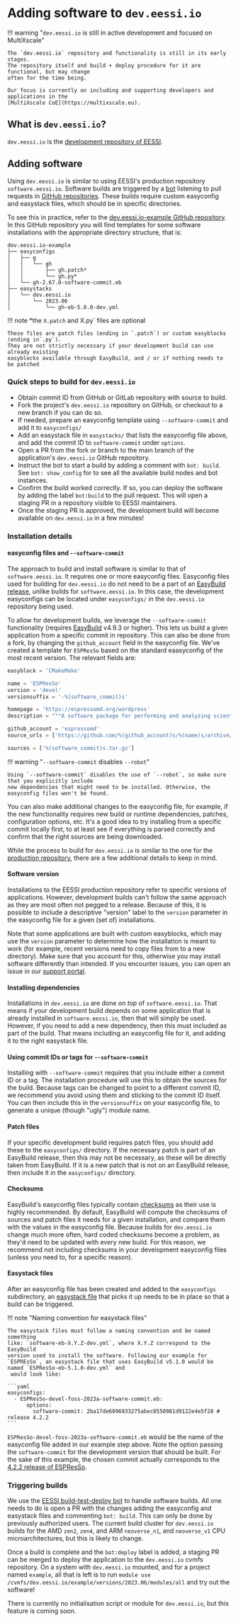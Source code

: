 # Adding software to `dev.eessi.io`

!!! warning "`dev.eessi.io` is still in active development and focused on MultiXscale"

    The `dev.eessi.io` repository and functionality is still in its early stages.
    The repository itself and build + deploy procedure for it are functional, but may change
    often for the time being. 
    
    Our focus is currently on including and supporting developers and applications in the 
    [MultiXscale CoE](https://multixscale.eu).

## What is `dev.eessi.io`?

`dev.eessi.io` is the [development repository of EESSI](../repositories/dev.eessi.io.md).

## Adding software

Using `dev.eessi.io` is similar to using EESSI's production repository `software.eessi.io`.
Software builds are triggered by a [bot](https://www.eessi.io/docs/bot/) listening to pull 
requests in [GitHub repositories](https://github.com/search?q=org%3AEESSI+dev.eessi.io&type=repositories). 
These builds require custom easyconfig and easystack files, which should be in specific directories.

To see this in practice, refer to the [dev.eessi.io-example GitHub repository](https://github.com/EESSI/dev.eessi.io-example).
 In this GitHub repository you will find templates for some software installations with the appropriate directory structure, that is:

```
dev.eessi.io-example
├── easyconfigs
│   ├── g
│   │   └── gh
│   │       ├── gh.patch*
│   │       └── gh.py*
│   └── gh-2.67.0-software-commit.eb
├── easystacks
│   └── dev.eessi.io
│       └── 2023.06
│           └── gh-eb-5.0.0-dev.yml

```

!!! note *the `X.patch` and X.py` files are optional

    These files are patch files (ending in `.patch`) or custom easyblocks (ending in`.py`).
    They are not strictly necessary if your development build can use already existing 
    easyblocks available through EasyBuild, and / or if nothing needs to be patched


### Quick steps to build for `dev.eessi.io`

- Obtain commit ID from GitHub or GitLab repository with source to build.
- Fork the project's `dev.eessi.io` repository on GitHub, or checkout to a new branch if you can do so.
- If needed, prepare an easyconfig template using `--software-commit` and add it to `easyconfigs/`
- Add an easystack file in `easystacks/` that lists the easyconfig file above, and add the
commit ID to `software-commit` under `options`.
- Open a PR from the fork or branch to the main branch of the application's `dev.eessi.io` GitHub repository.
- Instruct the bot to start a build by adding a comment with `bot: build`. See `bot: show_config` for to see all the
 available build nodes and bot instances.
- Confirm the build worked correctly. If so, you can deploy the software by adding the label `bot:build` to the 
pull request. This will open a staging PR in a repository visible to EESSI maintainers.
- Once the staging PR is approved, the development build will become available on `dev.eessi.io` in a few minutes!

### Installation details

#### easyconfig files and `--software-commit`
The approach to build and install software is similar to that of `software.eessi.io`. 
It requires one or more easyconfig files. Easyconfig files used for building for `dev.eessi.io`
do not need to be a part of an [EasyBuild release](https://github.com/easybuilders/easybuild-easyconfigs), unlike builds for 
`software.eessi.io`. In this case, the development easyconfigs can be located under `easyconfigs/` in the `dev.eessi.io` 
repository being used.

To allow for development builds, we leverage the `--software-commit` functionality (requires [EasyBuild](https://easybuild.io/) 
v4.9.3 or higher). This lets us build a given application from a specific commit in repository. This can also be done from a 
fork, by changing the `github_account` field in the easyconfig file. We've created a template for `ESPResSo` based on the 
standard eaasyconfig of the most recent version. The relevant fields are:

``` python
easyblock = 'CMakeMake'

name = 'ESPResSo'
version = 'devel'
versionsuffix = '-%(software_commit)s'

homepage = 'https://espressomd.org/wordpress'
description = """A software package for performing and analyzing scientific Molecular Dynamics simulations."""

github_account = 'espressomd'
source_urls = ['https://github.com/%(github_account)s/%(name)s/archive/']

sources = ['%(software_commit)s.tar.gz']
```

!!! warning "`--software-commit` disables `--robot`"

    Using `--software-commit` disables the use of `--robot`, so make sure that you explicitly include
    new dependencies that might need to be installed. Otherwise, the easyconfig files won't be found.

You can also make additional changes to the easyconfig file, for example, if the new functionality requires new build or
runtime dependencies, patches, configuration options, etc. It's a good idea to try installing from a specific commit locally first,
to at least see if everything is parsed correctly and confirm that the right sources are being downloaded.

While the process to build for `dev.eessi.io` is similar to the one for the [production repository](../repositories/software.eessi.io.md), there 
are a few additional details to keep in mind.

#### Software version

Installations to the EESSI production repository refer to specific versions of applications. However, development builds can't follow the same 
approach as they are most often not pegged to a release. Because of this, it is possible to include a descriptive "version" label to the `version` parameter
in the easyconfig file for a given (set of) installations. 

Note that some applications are built with custom easyblocks, which may
use the `version` parameter to determine how the installation is meant to work (for example, recent versions need to copy files from to a new directory). Make sure
that you account for this, otherwise you may install software differently than intended. If you encounter issues, you can open an issue in our
[support portal](https://gitlab.com/eessi/support#eessi-support-portal).

#### Installing dependencies

Installations in `dev.eessi.io` are done _on top_ of `software.eessi.io`. That means if your development build depends on some application that is
already installed in `software.eessi.io`, then that will simply be used. However, if you need to add a new dependency, then this must included as 
part of the build. That means including an easyconfig file for it, and adding it to the right easystack file.

#### Using commit IDs or tags for `--software-commit`

Installing with `--software-commit` requires that you include either a commit ID or a tag. The installation procedure will use this to
obtain the sources for the build. Because tags can be changed to point to a different commit ID, we recommend you avoid using them and sticking to
the commit ID itself. You can then include this in the `versionsuffix` on your easyconfig file, to generate a unique (though "ugly") module name.

#### Patch files

If your specific development build requires patch files, you should add these to the `easyconfigs/` directory. If the necessary patch is part of an
EasyBuild release, then this may not be necessary, as these will be directly taken from EasyBuild. If it is a new patch that is not on an EasyBuild
release, then include it in the `easyconfigs/` directory.

#### Checksums

EasyBuild's easyconfig files typically contain [checksums](https://docs.easybuild.io/writing-easyconfig-files/?h=checksums#common_easyconfig_param_sources_checksums) 
as their use is highly recommended. By default, EasyBuild will compute the checksums of sources and patch files it needs for 
a given installation, and compare them with the values in the easyconfig file. Because builds for `dev.eessi.io` change much 
more often, hard coded checksums become a problem, as they'd need to be updated with every new build. For this reason, we 
recommend not including checksums in your development easyconfig files (unless you need to, for a specific reason).

#### Easystack files 
After an easyconfig file has been created and added to the `easyconfigs` subdirectory, an [easystack file](https://docs.easybuild.io/easystack-files) that picks it up
needs to be in place so that a build can be triggered.

!!! note "Naming convention for easystack files"

    The easystack files must follow a naming convention and be named something
    like: `software-eb-X.Y.Z-dev.yml`, where X.Y.Z correspond to the EasyBuild
    version used to install the software. Following our example for 
    `ESPREsSo`, an easystack file that uses EasyBuild v5.1.0 would be named `ESPResSo-eb-5.1.0-dev.yml` and
     would look like: 
    
    ```yaml
    easyconfigs:
      - ESPResSo-devel-foss-2023a-software-commit.eb:
          options:
            software-commit: 2ba17de6096933275abec0550981d9122e4e5f28 # release 4.2.2
    ```

`ESPResSo-devel-foss-2023a-software-commit.eb` would be the name of the easyconfig file added in our example step above. 
Note the option passing the `software-commit` for the development version that should be built.
For the sake of this example, the chosen commit actually corresponds to the 
[4.2.2 release of ESPResSo](https://github.com/espressomd/espresso/releases/tag/4.2.2).

### Triggering builds

We use the [EESSI build-test-deploy bot](../bot.md) to handle software builds.
All one needs to do is open a PR with the changes adding the easyconfig and easystack 
files and commenting `bot: build`. This can only be done by previously authorized users. 
The current build cluster for `dev.eessi.io` builds for the AMD `zen2`, `zen4`, and ARM 
`neoverse_n1`, and `neoverse_v1` CPU microarchitectures, but this is likely to change.

Once a build is complete and the `bot:deploy` label is added, a staging PR can be merged to deploy the
application to the `dev.eessi.io` cvmfs repository. On a system with `dev.eessi.io` mounted, and for a project named `example`,  all
that is left is to run `module use /cvmfs/dev.eessi.io/example/versions/2023.06/modules/all` and try out the software!

There is currently no initialisation script or module for `dev.eessi.io`, but this feature is coming soon.